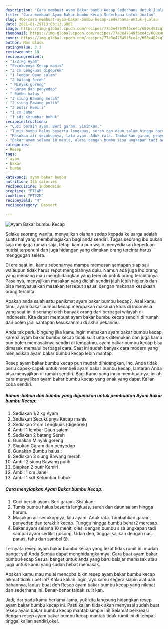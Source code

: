 ```yaml
---
description: "Cara membuat Ayam Bakar bumbu Kecap Sederhana Untuk Jualan"
title: "Cara membuat Ayam Bakar bumbu Kecap Sederhana Untuk Jualan"
slug: 406-cara-membuat-ayam-bakar-bumbu-kecap-sederhana-untuk-jualan
date: 2021-01-29T13:03:13.306Z
image: https://img-global.cpcdn.com/recipes/77a3e47649f5ce4c/680x482cq70/ayam-bakar-bumbu-kecap-foto-resep-utama.jpg
thumbnail: https://img-global.cpcdn.com/recipes/77a3e47649f5ce4c/680x482cq70/ayam-bakar-bumbu-kecap-foto-resep-utama.jpg
cover: https://img-global.cpcdn.com/recipes/77a3e47649f5ce4c/680x482cq70/ayam-bakar-bumbu-kecap-foto-resep-utama.jpg
author: Max Black
ratingvalue: 3.3
reviewcount: 10
recipeingredient:
- "1/2 kg Ayam"
- "Secukupnya Kecap manis"
- "2 cm Lengkuas digeprek"
- "1 lembar Daun salam"
- "2 batang Sereh"
- " Minyak goreng"
- " Garam dan penyedap"
- " Bumbu halus "
- "3 siung Bawang merah"
- "2 siung Bawang putih"
- "2 butir Kemiri"
- "1 cm Jahe"
- "1 sdt Ketumbar bubuk"
recipeinstructions:
- "Cuci bersih ayam. Beri garam. Sisihkan."
- "Tumis bumbu halus beserta lengkuas, sereh dan daun salam hingga harum."
- "Masukan air secukupnya, lalu ayam. Aduk rata. Tambahkan garam, penyedap dan terakhir kecap. Tunggu hingga bumbu benar2 meresap."
- "Bakar ayam selama 10 menit, olesi dengan bumbu sisa ungkepan tadi sampai ayam sedikit gosong. Udah deh, tinggal sajikan dengan nasi panas, tahu dan sambel 😚."
categories:
- Resep
tags:
- ayam
- bakar
- bumbu

katakunci: ayam bakar bumbu 
nutrition: 176 calories
recipecuisine: Indonesian
preptime: "PT14M"
cooktime: "PT32M"
recipeyield: "4"
recipecategory: Dessert

---
```



![Ayam Bakar bumbu Kecap](https://img-global.cpcdn.com/recipes/77a3e47649f5ce4c/680x482cq70/ayam-bakar-bumbu-kecap-foto-resep-utama.jpg)

Selaku seorang wanita, menyajikan olahan sedap kepada keluarga adalah suatu hal yang membahagiakan bagi anda sendiri. Tugas seorang ibu bukan saja menjaga rumah saja, tetapi kamu pun wajib menyediakan keperluan nutrisi terpenuhi dan juga hidangan yang dimakan orang tercinta harus menggugah selera.

Di era  saat ini, kamu sebenarnya mampu memesan santapan siap saji walaupun tidak harus repot mengolahnya dulu. Namun ada juga lho orang yang memang mau menghidangkan yang terenak untuk orang tercintanya. Pasalnya, menyajikan masakan yang diolah sendiri jauh lebih higienis dan bisa menyesuaikan masakan tersebut sesuai dengan makanan kesukaan orang tercinta. 



Apakah anda salah satu penikmat ayam bakar bumbu kecap?. Asal kamu tahu, ayam bakar bumbu kecap merupakan makanan khas di Indonesia yang saat ini disenangi oleh banyak orang dari berbagai wilayah di Indonesia. Kita dapat membuat ayam bakar bumbu kecap sendiri di rumah dan boleh jadi santapan kesukaanmu di akhir pekanmu.

Anda tak perlu bingung jika kamu ingin memakan ayam bakar bumbu kecap, karena ayam bakar bumbu kecap tidak sulit untuk ditemukan dan juga kamu pun boleh memasaknya sendiri di tempatmu. ayam bakar bumbu kecap bisa dimasak memalui berbagai cara. Saat ini sudah banyak cara modern yang menjadikan ayam bakar bumbu kecap lebih mantap.

Resep ayam bakar bumbu kecap pun mudah dihidangkan, lho. Anda tidak perlu capek-capek untuk membeli ayam bakar bumbu kecap, lantaran Anda bisa menyajikan di rumah sendiri. Bagi Kamu yang ingin membuatnya, inilah cara menyajikan ayam bakar bumbu kecap yang enak yang dapat Kalian coba sendiri.

<!--inarticleads1-->

##### Bahan-bahan dan bumbu yang digunakan untuk pembuatan Ayam Bakar bumbu Kecap:

1. Sediakan 1/2 kg Ayam
1. Sediakan Secukupnya Kecap manis
1. Sediakan 2 cm Lengkuas (digeprek)
1. Ambil 1 lembar Daun salam
1. Sediakan 2 batang Sereh
1. Gunakan  Minyak goreng
1. Siapkan  Garam dan penyedap
1. Gunakan  Bumbu halus :
1. Sediakan 3 siung Bawang merah
1. Ambil 2 siung Bawang putih
1. Siapkan 2 butir Kemiri
1. Ambil 1 cm Jahe
1. Ambil 1 sdt Ketumbar bubuk




<!--inarticleads2-->

##### Cara menyiapkan Ayam Bakar bumbu Kecap:

1. Cuci bersih ayam. Beri garam. Sisihkan.
1. Tumis bumbu halus beserta lengkuas, sereh dan daun salam hingga harum.
1. Masukan air secukupnya, lalu ayam. Aduk rata. Tambahkan garam, penyedap dan terakhir kecap. Tunggu hingga bumbu benar2 meresap.
1. Bakar ayam selama 10 menit, olesi dengan bumbu sisa ungkepan tadi sampai ayam sedikit gosong. Udah deh, tinggal sajikan dengan nasi panas, tahu dan sambel 😚.




Ternyata resep ayam bakar bumbu kecap yang lezat tidak rumit ini mudah banget ya! Anda Semua dapat menghidangkannya. Cara buat ayam bakar bumbu kecap Sesuai banget untuk anda yang baru belajar memasak atau juga untuk kamu yang sudah hebat memasak.

Apakah kamu mau mulai mencoba bikin resep ayam bakar bumbu kecap nikmat tidak ribet ini? Kalau kalian ingin, ayo kamu segera siapin alat dan bahannya, lantas buat deh Resep ayam bakar bumbu kecap yang nikmat dan sederhana ini. Benar-benar taidak sulit kan. 

Jadi, daripada kamu berlama-lama, yuk kita langsung hidangkan resep ayam bakar bumbu kecap ini. Pasti kalian tiidak akan menyesal sudah buat resep ayam bakar bumbu kecap mantab simple ini! Selamat berkreasi dengan resep ayam bakar bumbu kecap mantab tidak rumit ini di tempat tinggal kalian sendiri,oke!.

